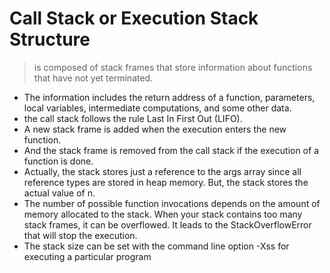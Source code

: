 # Call Stack or Execution Stack Structure
> is composed of stack frames that store information about functions that have not yet terminated.
- The information includes the return address of a function, parameters, local variables, intermediate computations, and some other data.
- the call stack follows the rule Last In First Out (LIFO).
- A new stack frame is added when the execution enters the new function.
- And the stack frame is removed from the call stack if the execution of a function is done.
- Actually, the stack stores just a reference to the args array since all reference types are stored in heap memory. But, the stack stores the actual value of n.
- The number of possible function invocations depends on the amount of memory allocated to the stack. When your stack contains too many stack frames, it can be overflowed. It leads to the StackOverflowError that will stop the execution.
- The stack size can be set with the command line option -Xss for executing a particular program
